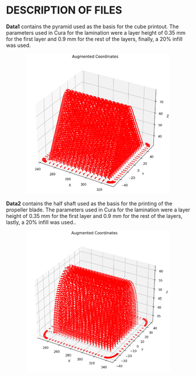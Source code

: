# DESCRIPTION OF FILES
<p><b>Data1</b> contains the pyramid used as the basis for the cube printout. The parameters used in Cura for the lamination were a layer height of 0.35 mm for the first layer and 0.9 mm for the rest of the layers, finally, a 20% infill was used.</p>
<div align=center>
<img src="data1/Figure_2.png" width="392.5" height="383.5"/>
</div>
<p><b>Data2</b> contains the half shaft used as the basis for the printing of the propeller blade. The parameters used in Cura for the lamination were a layer height of 0.35 mm for the first layer and 0.9 mm for the rest of the layers, lastly, a 20% infill was used..</p>
<div align=center>
<img src="data2/Figure_2.png" width="392.5" height="383.5"/>
</div>
